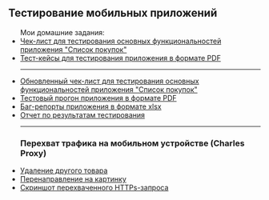 <h2>Тестирование мобильных приложений</h2>
<ul>Мои домашние задания:
  <li><a href="https://docs.google.com/spreadsheets/d/1QiXXCmbqd0Qtrgwet0K1y1N1ib48HioSqGC-6FxYIJE/edit?usp=sharing">Чек-лист для тестирования основных функциональностей приложения "Список покупок"</a></li>
  <li><a href="https://drive.google.com/file/d/1rwHjPeR2IeWMH04H6AI6bt7msJgSWDgD/view?usp=sharing">Тест-кейсы для тестирования приложения в формате PDF</a></li>
  <hr>
  <li><a href="https://docs.google.com/spreadsheets/d/1QiXXCmbqd0Qtrgwet0K1y1N1ib48HioSqGC-6FxYIJE/edit?usp=sharing">Обновленный чек-лист для тестирования основных функциональностей приложения "Список покупок"</a></li>
  <li><a href="https://drive.google.com/file/d/1iwqs1AeJc1kl_WE6AfH3fOE5ori2oq17/view?usp=sharing">Тестовый прогон приложения в формате PDF</a></li>
  <li><a href="https://docs.google.com/spreadsheets/d/1PuPfXJiyikrXJesxZsntAru-pgee4sfj/edit?usp=sharing&ouid=106503424166961134867&rtpof=true&sd=true">Баг-репорты приложения в формате xlsx</a></li>
  <li><a href="https://docs.google.com/document/d/1Viin8-KeloCNOaojGcQxW4EET2r-mLVtnPPRECDSuD8/edit?usp=sharing">Отчет по результатам тестирования</a></li>
  <hr>
  <h3>Перехват трафика на мобильном устройстве (Charles Proxy)</h3>
  <li><a href="https://drive.google.com/file/d/1HrO0iMIEsMAUMw5GhEjY9C1RgjlL0H_N/view?usp=sharing">Удаление другого товара</a></li>
  <li><a href="https://drive.google.com/file/d/159nW25Z78Hsu1y9nCCRyqYEc-lZouF8u/view?usp=sharing">Перенаправление на картинку</a></li>
  <li><a href="https://drive.google.com/file/d/1BKWx0WuteVt4XajVEnqD26cTAMl4t2cR/view?usp=sharing">Скриншот перехваченного HTTPs-запроса</a></li>
</ul>
